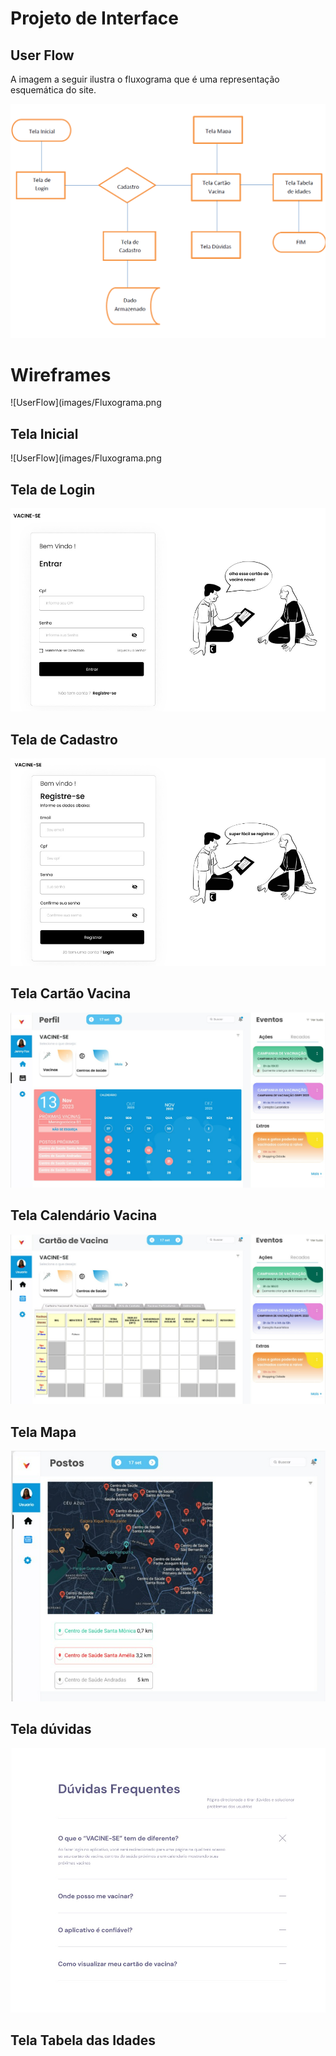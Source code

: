 # Projeto de Interface

## User Flow

A imagem a seguir ilustra o fluxograma que é uma representação esquemática do site.

![UserFlow](images/Fluxograma.png)

# Wireframes

![UserFlow](images/Fluxograma.png

## Tela Inicial

![UserFlow](images/Fluxograma.png

## Tela de Login

![UserFlow](images/TelaLogin.png)

## Tela de Cadastro

![UserFlow](images/TelaCadastro.png)

## Tela Cartão Vacina

![UserFlow](images/TelaVacina.png)

## Tela Calendário Vacina

![UserFlow](images/CalendarioVacina.png)

## Tela Mapa

![UserFlow](images/TelaMapa.png)

## Tela dúvidas

![UserFlow](images/DuvidasFrequentes.jpeg)


## Tela Tabela das Idades
